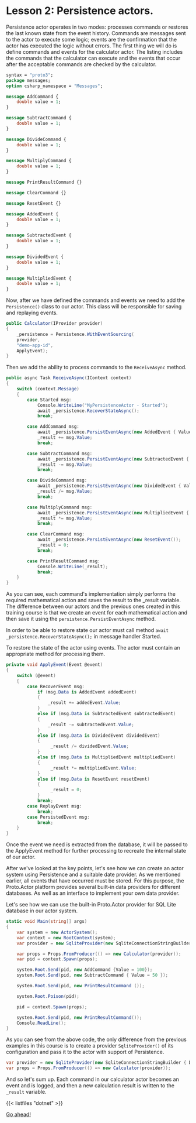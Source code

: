 # Lesson 2: Persistence actors.

Persistence actor operates in two modes: processes commands or restores the last known state from the event history.  Commands are messages sent to the actor to execute some logic; events are the confirmation that the actor has executed the logic without errors. The first thing we will do is define commands and events for the calculator actor. The listing includes the commands that the calculator can execute and the events that occur after the acceptable commands are checked by the calculator.

```protobuf
syntax = "proto3";
package messages;
option csharp_namespace = "Messages";

message AddCommand {
	double value = 1;
}

message SubtractCommand {
	double value = 1;
}

message DivideCommand {
	double value = 1;
}

message MultiplyCommand {
	double value = 1;
}

message PrintResultCommand {}

message ClearCommand {}

message ResetEvent {}

message AddedEvent {
	double value = 1;
}

message SubtractedEvent {
	double value = 1;
}

message DividedEvent {
	double value = 1;
}

message MultipliedEvent {
	double value = 1;
}
```

Now, after we have defined the commands and events we need to add the `Persistence()` class to our actor. This class will be responsible for saving and replaying events.

```csharp
public Calculator(IProvider provider)
{
    _persistence = Persistence.WithEventSourcing(
    provider,
    "demo-app-id",
    ApplyEvent);
}
```

Then we add the ability to process commands to the `ReceiveAsync` method.

```csharp
public async Task ReceiveAsync(IContext context)
{
    switch (context.Message)
    {
        case Started msg:
            Console.WriteLine("MyPersistenceActor - Started");
            await _persistence.RecoverStateAsync();
            break;

        case AddCommand msg:
            await _persistence.PersistEventAsync(new AddedEvent { Value = msg.Value });
            _result += msg.Value;
            break;

        case SubtractCommand msg:
            await _persistence.PersistEventAsync(new SubtractedEvent { Value = msg.Value });
            _result -= msg.Value;
            break;

        case DivideCommand msg:
            await _persistence.PersistEventAsync(new DividedEvent { Value = msg.Value });
            _result /= msg.Value;
            break;

        case MultiplyCommand msg:
            await _persistence.PersistEventAsync(new MultipliedEvent { Value = msg.Value });
            _result *= msg.Value;
            break;

        case ClearCommand msg:
            await _persistence.PersistEventAsync(new ResetEvent());
            _result = 0;
            break;

        case PrintResultCommand msg:
            Console.WriteLine(_result);
            break;
    }
}
```

As you can see, each command's implementation simply performs the required mathematical action and saves the result to the _result variable. The difference between our actors and the previous ones created in this training course is that we create an event for each mathematical action and then save it using the `persistence.PersistEventAsync` method.

In order to be able to restore state our actor must call method `await _persistence.RecoverStateAsync();` in message handler Started.

To restore the state of the actor using events. The actor must contain an appropriate method for processing them.

```csharp
private void ApplyEvent(Event @event)
{
    switch (@event)
    {
        case RecoverEvent msg:
            if (msg.Data is AddedEvent addedEvent)
            {
                _result += addedEvent.Value;
            }
            else if (msg.Data is SubtractedEvent subtractedEvent)
            {
                _result -= subtractedEvent.Value;
            }
            else if (msg.Data is DividedEvent dividedEvent)
            {
                 _result /= dividedEvent.Value;
            }
            else if (msg.Data is MultipliedEvent multipliedEvent)
            {
                 _result *= multipliedEvent.Value;
            }
            else if (msg.Data is ResetEvent resetEvent)
            {
                 _result = 0;
            }
            break;
        case ReplayEvent msg:
            break;
        case PersistedEvent msg:
            break;
    }
}
```

Once the event we need is extracted from the database, it will be passed to the ApplyEvent method for further processing to recreate the internal state of our actor.

After we've looked at the key points, let's see how we can create an actor system using Persistence and a suitable date provider. As we mentioned earlier, all events that have occurred must be stored. For this purpose, the Proto.Actor platform provides several built-in data providers for different databases. As well as an interface to implement your own data provider. 

Let's see how we can use the built-in Proto.Actor provider for SQL Lite database in our actor system.

```csharp
static void Main(string[] args)
{
    var system = new ActorSystem();
    var context = new RootContext(system);
    var provider = new SqliteProvider(new SqliteConnectionStringBuilder { DataSource = "states.db" });

    var props = Props.FromProducer(() => new Calculator(provider));
    var pid = context.Spawn(props);

    system.Root.Send(pid, new AddCommand {Value = 100});
    system.Root.Send(pid, new SubtractCommand { Value = 50 });

    system.Root.Send(pid, new PrintResultCommand ());

    system.Root.Poison(pid);

    pid = context.Spawn(props);

    system.Root.Send(pid, new PrintResultCommand());
    Console.ReadLine();
}
```

As you can see from the above code, the only difference from the previous examples in this course is to create a provider `SqliteProvider()` of its configuration and pass it to the actor with support of Persistence.

```csharp
var provider = new SqliteProvider(new SqliteConnectionStringBuilder { DataSource = "states.db" });
var props = Props.FromProducer(() => new Calculator(provider));
```

And so let's sum up. Each command in our calculator actor becomes an event and is logged, and then a new calculation result is written to the `_result` variable.

{{< listfiles "dotnet" >}}

[Go ahead!](../lesson-3)